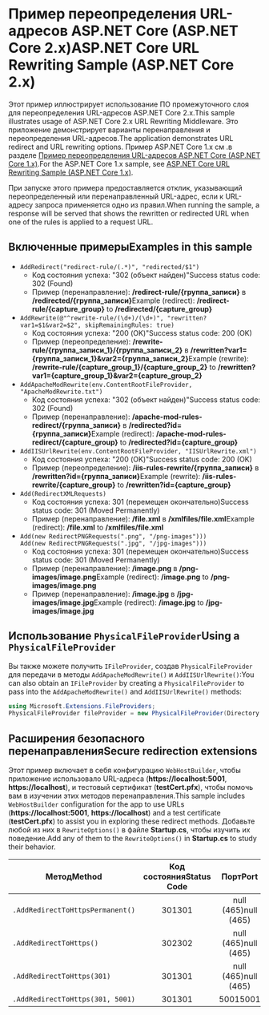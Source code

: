 # <a name="aspnet-core-url-rewriting-sample-aspnet-core-2x"></a><span data-ttu-id="043ec-101">Пример переопределения URL-адресов ASP.NET Core (ASP.NET Core 2.x)</span><span class="sxs-lookup"><span data-stu-id="043ec-101">ASP.NET Core URL Rewriting Sample (ASP.NET Core 2.x)</span></span>

<span data-ttu-id="043ec-102">Этот пример иллюстрирует использование ПО промежуточного слоя для переопределения URL-адресов ASP.NET Core 2.x.</span><span class="sxs-lookup"><span data-stu-id="043ec-102">This sample illustrates usage of ASP.NET Core 2.x URL Rewriting Middleware.</span></span> <span data-ttu-id="043ec-103">Это приложение демонстрирует варианты перенаправления и переопределения URL-адресов.</span><span class="sxs-lookup"><span data-stu-id="043ec-103">The application demonstrates URL redirect and URL rewriting options.</span></span> <span data-ttu-id="043ec-104">Пример ASP.NET Core 1.x см .в разделе [Пример переопределения URL-адресов ASP.NET Core (ASP.NET Core 1.x)](https://github.com/aspnet/Docs/tree/master/aspnetcore/fundamentals/url-rewriting/samples/1.x).</span><span class="sxs-lookup"><span data-stu-id="043ec-104">For the ASP.NET Core 1.x sample, see [ASP.NET Core URL Rewriting Sample (ASP.NET Core 1.x)](https://github.com/aspnet/Docs/tree/master/aspnetcore/fundamentals/url-rewriting/samples/1.x).</span></span>

<span data-ttu-id="043ec-105">При запуске этого примера предоставляется отклик, указывающий переопределенный или перенаправленный URL-адрес, если к URL-адресу запроса применяется одно из правил.</span><span class="sxs-lookup"><span data-stu-id="043ec-105">When running the sample, a response will be served that shows the rewritten or redirected URL when one of the rules is applied to a request URL.</span></span>

## <a name="examples-in-this-sample"></a><span data-ttu-id="043ec-106">Включенные примеры</span><span class="sxs-lookup"><span data-stu-id="043ec-106">Examples in this sample</span></span>

* `AddRedirect("redirect-rule/(.*)", "redirected/$1")`
  - <span data-ttu-id="043ec-107">Код состояния успеха: "302 (объект найден)"</span><span class="sxs-lookup"><span data-stu-id="043ec-107">Success status code: 302 (Found)</span></span>
  - <span data-ttu-id="043ec-108">Пример (перенаправление): **/redirect-rule/{группа_записи}** в **/redirected/{группа_записи}**</span><span class="sxs-lookup"><span data-stu-id="043ec-108">Example (redirect): **/redirect-rule/{capture_group}** to **/redirected/{capture_group}**</span></span>
* `AddRewrite(@"^rewrite-rule/(\d+)/(\d+)", "rewritten?var1=$1&var2=$2", skipRemainingRules: true)`
  - <span data-ttu-id="043ec-109">Код состояния успеха: "200 (OK)"</span><span class="sxs-lookup"><span data-stu-id="043ec-109">Success status code: 200 (OK)</span></span>
  - <span data-ttu-id="043ec-110">Пример (переопределение): **/rewrite-rule/{группа_записи_1}/{группа_записи_2}** в **/rewritten?var1={группа_записи_1}&var2={группа_записи_2}**</span><span class="sxs-lookup"><span data-stu-id="043ec-110">Example (rewrite): **/rewrite-rule/{capture_group_1}/{capture_group_2}** to **/rewritten?var1={capture_group_1}&var2={capture_group_2}**</span></span>
* `AddApacheModRewrite(env.ContentRootFileProvider, "ApacheModRewrite.txt")`
  - <span data-ttu-id="043ec-111">Код состояния успеха: "302 (объект найден)"</span><span class="sxs-lookup"><span data-stu-id="043ec-111">Success status code: 302 (Found)</span></span>
  - <span data-ttu-id="043ec-112">Пример (перенаправление): **/apache-mod-rules-redirect/{группа_записи}** в **/redirected?id={группа_записи}**</span><span class="sxs-lookup"><span data-stu-id="043ec-112">Example (redirect): **/apache-mod-rules-redirect/{capture_group}** to **/redirected?id={capture_group}**</span></span>
* `AddIISUrlRewrite(env.ContentRootFileProvider, "IISUrlRewrite.xml")`
  - <span data-ttu-id="043ec-113">Код состояния успеха: "200 (OK)"</span><span class="sxs-lookup"><span data-stu-id="043ec-113">Success status code: 200 (OK)</span></span>
  - <span data-ttu-id="043ec-114">Пример (переопределение): **/iis-rules-rewrite/{группа_записи}** в **/rewritten?id={группа_записи}**</span><span class="sxs-lookup"><span data-stu-id="043ec-114">Example (rewrite): **/iis-rules-rewrite/{capture_group}** to **/rewritten?id={capture_group}**</span></span>
* `Add(RedirectXMLRequests)`
  - <span data-ttu-id="043ec-115">Код состояния успеха: 301 (перемещен окончательно)</span><span class="sxs-lookup"><span data-stu-id="043ec-115">Success status code: 301 (Moved Permanently)</span></span>
  - <span data-ttu-id="043ec-116">Пример (перенаправление): **/file.xml** в **/xmlfiles/file.xml**</span><span class="sxs-lookup"><span data-stu-id="043ec-116">Example (redirect): **/file.xml** to **/xmlfiles/file.xml**</span></span>
* `Add(new RedirectPNGRequests(".png", "/png-images")))`<br>`Add(new RedirectPNGRequests(".jpg", "/jpg-images")))`
  - <span data-ttu-id="043ec-117">Код состояния успеха: 301 (перемещен окончательно)</span><span class="sxs-lookup"><span data-stu-id="043ec-117">Success status code: 301 (Moved Permanently)</span></span>
  - <span data-ttu-id="043ec-118">Пример (перенаправление): **/image.png** в **/png-images/image.png**</span><span class="sxs-lookup"><span data-stu-id="043ec-118">Example (redirect): **/image.png** to **/png-images/image.png**</span></span>
  - <span data-ttu-id="043ec-119">Пример (перенаправление): **/image.jpg** в **/jpg-images/image.jpg**</span><span class="sxs-lookup"><span data-stu-id="043ec-119">Example (redirect): **/image.jpg** to **/jpg-images/image.jpg**</span></span>

## <a name="using-a-physicalfileprovider"></a><span data-ttu-id="043ec-120">Использование `PhysicalFileProvider`</span><span class="sxs-lookup"><span data-stu-id="043ec-120">Using a `PhysicalFileProvider`</span></span>
<span data-ttu-id="043ec-121">Вы также можете получить `IFileProvider`, создав `PhysicalFileProvider` для передачи в методы `AddApacheModRewrite()` и `AddIISUrlRewrite()`:</span><span class="sxs-lookup"><span data-stu-id="043ec-121">You can also obtain an `IFileProvider` by creating a `PhysicalFileProvider` to pass into the `AddApacheModRewrite()` and `AddIISUrlRewrite()` methods:</span></span>
```csharp
using Microsoft.Extensions.FileProviders;
PhysicalFileProvider fileProvider = new PhysicalFileProvider(Directory.GetCurrentDirectory());
```
## <a name="secure-redirection-extensions"></a><span data-ttu-id="043ec-122">Расширения безопасного перенаправления</span><span class="sxs-lookup"><span data-stu-id="043ec-122">Secure redirection extensions</span></span>
<span data-ttu-id="043ec-123">Этот пример включает в себя конфигурацию `WebHostBuilder`, чтобы приложение использовало URL-адреса (**https://localhost:5001**, **https://localhost**), и тестовый сертификат (**testCert.pfx**), чтобы помочь вам в изучении этих методов перенаправления.</span><span class="sxs-lookup"><span data-stu-id="043ec-123">This sample includes `WebHostBuilder` configuration for the app to use URLs (**https://localhost:5001**, **https://localhost**) and a test certificate (**testCert.pfx**) to assist you in exploring these redirect methods.</span></span> <span data-ttu-id="043ec-124">Добавьте любой из них в `RewriteOptions()` в файле **Startup.cs**, чтобы изучить их поведение.</span><span class="sxs-lookup"><span data-stu-id="043ec-124">Add any of them to the `RewriteOptions()` in **Startup.cs** to study their behavior.</span></span>

<span data-ttu-id="043ec-125">Метод</span><span class="sxs-lookup"><span data-stu-id="043ec-125">Method</span></span> | <span data-ttu-id="043ec-126">Код состояния</span><span class="sxs-lookup"><span data-stu-id="043ec-126">Status Code</span></span> | <span data-ttu-id="043ec-127">Порт</span><span class="sxs-lookup"><span data-stu-id="043ec-127">Port</span></span>
--- | :---: | :---:
`.AddRedirectToHttpsPermanent()` | <span data-ttu-id="043ec-128">301</span><span class="sxs-lookup"><span data-stu-id="043ec-128">301</span></span> | <span data-ttu-id="043ec-129">null (465)</span><span class="sxs-lookup"><span data-stu-id="043ec-129">null (465)</span></span>
`.AddRedirectToHttps()` | <span data-ttu-id="043ec-130">302</span><span class="sxs-lookup"><span data-stu-id="043ec-130">302</span></span> | <span data-ttu-id="043ec-131">null (465)</span><span class="sxs-lookup"><span data-stu-id="043ec-131">null (465)</span></span>
`.AddRedirectToHttps(301)` | <span data-ttu-id="043ec-132">301</span><span class="sxs-lookup"><span data-stu-id="043ec-132">301</span></span> | <span data-ttu-id="043ec-133">null (465)</span><span class="sxs-lookup"><span data-stu-id="043ec-133">null (465)</span></span>
`.AddRedirectToHttps(301, 5001)` | <span data-ttu-id="043ec-134">301</span><span class="sxs-lookup"><span data-stu-id="043ec-134">301</span></span> | <span data-ttu-id="043ec-135">5001</span><span class="sxs-lookup"><span data-stu-id="043ec-135">5001</span></span>
